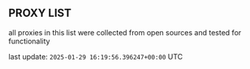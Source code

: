 ## PROXY LIST

all proxies in this list were collected from open sources and tested for functionality

last update: `2025-01-29 16:19:56.396247+00:00` UTC